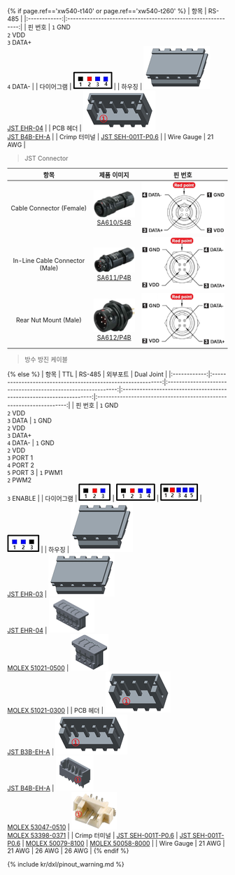 
{% if page.ref=='xw540-t140' or page.ref=='xw540-t260' %}
|     항목     |                            RS-485                            |
|:------------:|:------------------------------------------------------------:|
|   핀 번호    |         `1` GND<br>`2` VDD<br>`3` DATA+<br>`4` DATA-         |
|  다이어그램  |        ![](/assets/images/dxl/jst_b4beha_diagram.png)        |
|    하우징    |   ![](/assets/images/dxl/JST_EHR-4.png)<br />[JST EHR-04]    |
|   PCB 헤더   | ![](/assets/images/dxl/JST_B4B-EH-A.png)<br />[JST B4B-EH-A] |
| Crimp 터미널 |                     [JST SEH-001T-P0.6]                      |
|  Wire Gauge  |                            21 AWG                            |

> JST Connector

|              항목              |                                         제품 이미지                                         |                           핀 번호                            |
|:------------------------------:|:-------------------------------------------------------------------------------------------:|:------------------------------------------------------------:|
|    Cable Connector (Female)    |    ![](/assets/images/dxl/x/xw/xw_cable_connector_female_sa610_s4b.png) <br /> [SA610/S4B]    | ![](/assets/images/dxl/x/xw/xw540_cableconnector_female.png) |
| In-Line Cable Connector (Male) | ![](/assets/images/dxl/x/xw/xw_in_line_cable_connector_male_sa611_p4b.png) <br /> [SA611/P4B] |  ![](/assets/images/dxl/x/xw/xw540_cableconnector_male.png)  |
|     Rear Nut Mount (Male)      |     ![](/assets/images/dxl/x/xw/xw_rear_nut_mount_male_sa612_p4b.png) <br /> [SA612/P4B]      |  ![](/assets/images/dxl/x/xw/xw540_cableconnector_male.png)  |

> 방수 방진 케이블

{% else %}
|     항목     |                             TTL                              |                            RS-485                            |                              외부포트                               |                             Dual Joint                              |
|:------------:|:------------------------------------------------------------:|:------------------------------------------------------------:|:-------------------------------------------------------------------:|:-------------------------------------------------------------------:|
|   핀 번호    |                `1` GND<br>`2` VDD<br>`3` DATA                |         `1` GND<br>`2` VDD<br>`3` DATA+<br>`4` DATA-         |    `1` GND<br>`2` VDD<br>`3` PORT 1<br>`4` PORT 2<br>`5` PORT 3     |                 `1` PWM1<br>`2` PWM2<br>`3` ENABLE                  |
|  다이어그램  |        ![](/assets/images/dxl/jst_b3beha_diagram.png)        |        ![](/assets/images/dxl/jst_b4beha_diagram.png)        |          ![](/assets/images/dxl/molex_5304705_diagram.png)          |         ![](/assets/images/dxl/molex_588988000_diagram.png)         |
|    하우징    |   ![](/assets/images/dxl/JST_EHR-3.png)<br />[JST EHR-03]    |   ![](/assets/images/dxl/JST_EHR-4.png)<br />[JST EHR-04]    | ![](/assets/images/dxl/molex_510210500.png)<br />[MOLEX 51021-0500] | ![](/assets/images/dxl/molex_510210300.png)<br />[MOLEX 51021-0300] |
|   PCB 헤더   | ![](/assets/images/dxl/JST_B3B_EH-A.png)<br />[JST B3B-EH-A] | ![](/assets/images/dxl/JST_B4B-EH-A.png)<br />[JST B4B-EH-A] | ![](/assets/images/dxl/molex_530470510.png)<br />[MOLEX 53047-0510] | ![](/assets/images/dxl/molex_533980371.png)<br />[MOLEX 53398-0371] |
| Crimp 터미널 |                     [JST SEH-001T-P0.6]                      |                     [JST SEH-001T-P0.6]                      |                         [MOLEX 50079-8100]                          |                         [MOLEX 50058-8000]                          |
|  Wire Gauge  |                            21 AWG                            |                            21 AWG                            |                               26 AWG                                |                               26 AWG                                |
{% endif %}

{% include kr/dxl/pinout_warning.md %}

[SA610/S4B]: https://weipu.ru/goods/sa610-s4b/
[SA612/P4B]: https://weipu.ru/goods/sa612-p4b/
[SA611/P4B]: https://weipu.ru/goods/sa611-p4b/
[JST EHR-03]: http://www.jst-mfg.com/product/pdf/eng/eEH.pdf
[JST EHR-04]: http://www.jst-mfg.com/product/pdf/eng/eEH.pdf
[JST B3B-EH-A]: http://www.jst-mfg.com/product/pdf/eng/eEH.pdf
[JST B4B-EH-A]: http://www.jst-mfg.com/product/pdf/eng/eEH.pdf
[JST SEH-001T-P0.6]: http://www.jst-mfg.com/product/pdf/eng/eEH.pdf
[MOLEX 51021-0500]: http://www.molex.com/molex/products/datasheet.jsp?part=active/0510210500_CRIMP_HOUSINGS.xml
[MOLEX 53047-0510]: http://www.molex.com/molex/products/datasheet.jsp?part=active/0530470510_PCB_HEADERS.xml
[MOLEX 50079-8100]: http://www.molex.com/molex/products/datasheet.jsp?part=active/0500798100_CRIMP_TERMINALS.xml
[MOLEX 53398-0371]: https://uk.farnell.com/molex/53398-0371/header-smt-vertical-1-25mm-3way/dp/1125353
[MOLEX 51021-0300]: https://www.korean.molex.com/molex/products/datasheet.jsp?part=active/0510210300_CRIMP_HOUSINGS.xml
[MOLEX 50058-8000]: https://www.korean.molex.com/molex/products/datasheet.jsp?part=active/0500588000_CRIMP_TERMINALS.xml
